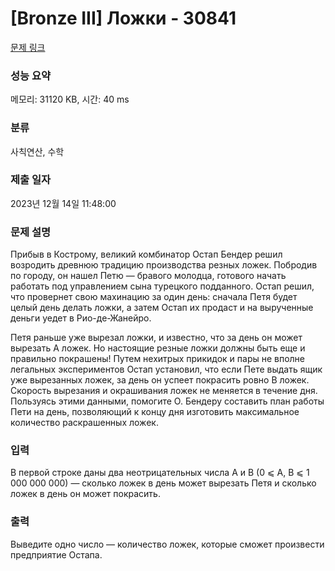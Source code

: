 # [Bronze III] Ложки - 30841 

[문제 링크](https://www.acmicpc.net/problem/30841) 

### 성능 요약

메모리: 31120 KB, 시간: 40 ms

### 분류

사칙연산, 수학

### 제출 일자

2023년 12월 14일 11:48:00

### 문제 설명

<p>Прибыв в Кострому, великий комбинатор Остап Бендер решил возродить древнюю традицию производства резных ложек. Побродив по городу, он нашел Петю — бравого молодца, готового начать работать под управлением сына турецкого подданного. Остап решил, что провернет свою махинацию за один день: сначала Петя будет целый день делать ложки, а затем Остап их продаст и на вырученные деньги уедет в Рио-де-Жанейро.</p>

<p>Петя раньше уже вырезал ложки, и известно, что за день он может вырезать A ложек. Но настоящие резные ложки должны быть еще и правильно покрашены! Путем нехитрых прикидок и пары не вполне легальных экспериментов Остап установил, что если Пете выдать ящик уже вырезанных ложек, за день он успеет покрасить ровно B ложек. Скорость вырезания и окрашивания ложек не меняется в течение дня. Пользуясь этими данными, помогите О. Бендеру составить план работы Пети на день, позволяющий к концу дня изготовить максимальное количество раскрашенных ложек.</p>

### 입력 

 <p>В первой строке даны два неотрицательных числа A и B (0 ⩽ A, B ⩽ 1 000 000 000) — сколько ложек в день может вырезать Петя и сколько ложек в день он может покрасить.</p>

### 출력 

 <p>Выведите одно число — количество ложек, которые сможет произвести предприятие Остапа.</p>

